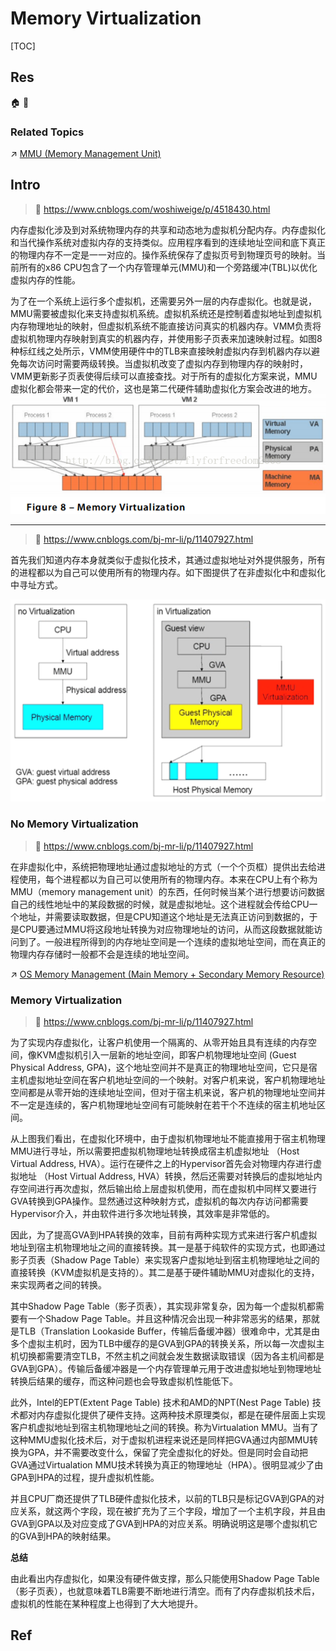 # Memory Virtualization

[TOC]



## Res
🏠 
🚧 


### Related Topics
↗ [MMU (Memory Management Unit)](../../Computer%20Architecture/Computer%20Microarchitectures%20(Computer%20Organization)%20&%20von%20Neumann%20Model/🚦%20Computer%20Processors%20&%20Logic%20Chips/Microprocessors%20Unit%20(MPU)/CPU%20(Central%20Processing%20Unit)/MMU%20(Memory%20Management%20Unit).md)



## Intro
> 📎 https://www.cnblogs.com/woshiweige/p/4518430.html

内存虚拟化涉及到对系统物理内存的共享和动态地为虚拟机分配内存。内存虚拟化和当代操作系统对虚拟内存的支持类似。应用程序看到的连续地址空间和底下真正的物理内存不一定是一一对应的。操作系统保存了虚拟页号到物理页号的映射。当前所有的x86 CPU包含了一个内存管理单元(MMU)和一个旁路缓冲(TBL)以优化虚拟内存的性能。

为了在一个系统上运行多个虚拟机，还需要另外一层的内存虚拟化。也就是说，MMU需要被虚拟化来支持虚拟机系统。虚拟机系统还是控制着虚拟地址到虚拟机内存物理地址的映射，但虚拟机系统不能直接访问真实的机器内存。VMM负责将虚拟机物理内存映射到真实的机器内存，并使用影子页表来加速映射过程。如图8种标红线之处所示，VMM使用硬件中的TLB来直接映射虚拟内存到机器内存以避免每次访问时需要两级转换。当虚拟机改变了虚拟内存到物理内存的映射时，VMM更新影子页表使得后续可以直接查找。对于所有的虚拟化方案来说，MMU虚拟化都会带来一定的代价，这也是第二代硬件辅助虚拟化方案会改进的地方。
![](../../../../../Assets/Pics/Pasted%20image%2020240602124115.png)


---
> 📎 https://www.cnblogs.com/bj-mr-li/p/11407927.html

首先我们知道内存本身就类似于虚拟化技术，其通过虚拟地址对外提供服务，所有的进程都以为自己可以使用所有的物理内存。如下图提供了在非虚拟化中和虚拟化中寻址方式。

![](../../../../../Assets/Pics/Pasted%20image%2020240602124823.png)


### No Memory Virtualization
> 📎 https://www.cnblogs.com/bj-mr-li/p/11407927.html

在非虚拟化中，系统把物理地址通过虚拟地址的方式（一个个页框）提供出去给进程使用，每个进程都以为自己可以使用所有的物理内存。本来在CPU上有个称为MMU（memory management unit）的东西，任何时候当某个进行想要访问数据自己的线性地址中的某段数据的时候，就是虚拟地址。这个进程就会传给CPU一个地址，并需要读取数据，但是CPU知道这个地址是无法真正访问到数据的，于是CPU要通过MMU将这段地址转换为对应物理地址的访问，从而这段数据就能访问到了。一般进程所得到的内存地址空间是一个连续的虚拟地址空间，而在真正的物理内存存储时一般都不会是连续的地址空间。

↗ [OS Memory Management (Main Memory + Secondary Memory Resource)](../../Operating%20System%20(Theory%20Part)/OS%20Memory%20Management%20(Main%20Memory%20+%20Secondary%20Memory%20Resource)/OS%20Memory%20Management%20(Main%20Memory%20+%20Secondary%20Memory%20Resource).md)


### Memory Virtualization
> 📎 https://www.cnblogs.com/bj-mr-li/p/11407927.html

为了实现内存虚拟化，让客户机使用一个隔离的、从零开始且具有连续的内存空间，像KVM虚拟机引入一层新的地址空间，即客户机物理地址空间 (Guest Physical Address, GPA)，这个地址空间并不是真正的物理地址空间，它只是宿主机虚拟地址空间在客户机地址空间的一个映射。对客户机来说，客户机物理地址空间都是从零开始的连续地址空间，但对于宿主机来说，客户机的物理地址空间并不一定是连续的，客户机物理地址空间有可能映射在若干个不连续的宿主机地址区间。

从上图我们看出，在虚拟化环境中，由于虚拟机物理地址不能直接用于宿主机物理MMU进行寻址，所以需要把虚拟机物理地址转换成宿主机虚拟地址 （Host Virtual Address, HVA）。运行在硬件之上的Hypervisor首先会对物理内存进行虚拟地址 （Host Virtual Address, HVA）转换，然后还需要对转换后的虚拟地址内存空间进行再次虚拟，然后输出给上层虚拟机使用，而在虚拟机中同样又要进行GVA转换到GPA操作。显然通过这种映射方式，虚拟机的每次内存访问都需要Hypervisor介入，并由软件进行多次地址转换，其效率是非常低的。

因此，为了提高GVA到HPA转换的效率，目前有两种实现方式来进行客户机虚拟地址到宿主机物理地址之间的直接转换。其一是基于纯软件的实现方式，也即通过影子页表（Shadow Page Table）来实现客户虚拟地址到宿主机物理地址之间的直接转换（KVM虚拟机是支持的）。其二是基于硬件辅助MMU对虚拟化的支持，来实现两者之间的转换。

其中Shadow Page Table（影子页表），其实现非常复杂，因为每一个虚拟机都需要有一个Shadow Page Table。并且这种情况会出现一种非常恶劣的结果，那就是TLB（Translation Lookaside Buffer，传输后备缓冲器）很难命中，尤其是由多个虚拟主机时，因为TLB中缓存的是GVA到GPA的转换关系，所以每一次虚拟主机切换都需要清空TLB，不然主机之间就会发生数据读取错误（因为各主机间都是GVA到GPA）。传输后备缓冲器是一个内存管理单元用于改进虚拟地址到物理地址转换后结果的缓存，而这种问题也会导致虚拟机性能低下。

此外，Intel的EPT(Extent Page Table) 技术和AMD的NPT(Nest Page Table) 技术都对内存虚拟化提供了硬件支持。这两种技术原理类似，都是在硬件层面上实现客户机虚拟地址到宿主机物理地址之间的转换。称为Virtualation MMU。当有了这种MMU虚拟化技术后，对于虚拟机进程来说还是同样把GVA通过内部MMU转换为GPA，并不需要改变什么，保留了完全虚拟化的好处。但是同时会自动把GVA通过Virtualation MMU技术转换为真正的物理地址（HPA）。很明显减少了由GPA到HPA的过程，提升虚拟机性能。

并且CPU厂商还提供了TLB硬件虚拟化技术，以前的TLB只是标记GVA到GPA的对应关系，就这两个字段，现在被扩充为了三个字段，增加了一个主机字段，并且由GVA到GPA以及对应变成了GVA到HPA的对应关系。明确说明这是哪个虚拟机它的GVA到HPA的映射结果。

**总结**

由此看出内存虚拟化，如果没有硬件做支撑，那么只能使用Shadow Page Table（影子页表），也就意味着TLB需要不断地进行清空。而有了内存虚拟机技术后，虚拟机的性能在某种程度上也得到了大大地提升。

## Ref
[虚拟化技术原理（CPU、内存、IO） | cnblog]: https://www.cnblogs.com/bj-mr-li/p/11407927.html

[理解全虚拟、半虚拟以及硬件辅助的虚拟化 | cnblog]: https://www.cnblogs.com/woshiweige/p/4518430.html
